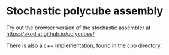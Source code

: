 # Stochastic polycube assembly

Try out the browser version of the stochastic assembler at https://akodiat.github.io/polycubes/

There is also a c++ implementation, found in the cpp directory.
